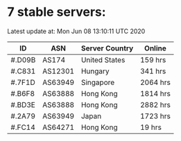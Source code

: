 # 7 stable servers:

Latest update at: Mon Jun 08 13:10:11 UTC 2020

| ID | ASN | Server Country | Online |
| -- | --- | -------------- | ------ |
| #.D09B | AS174 | United States | 159 hrs |
| #.C831 | AS12301 | Hungary | 341 hrs |
| #.7F1D | AS63949 | Singapore | 2064 hrs |
| #.B6F8 | AS63888 | Hong Kong | 1814 hrs |
| #.BD3E | AS63888 | Hong Kong | 2882 hrs |
| #.2A79 | AS63949 | Japan | 1723 hrs |
| #.FC14 | AS64271 | Hong Kong | 19 hrs |

